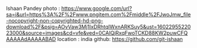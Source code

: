 Ishaan Pandey
photo : https://www.google.com/url?sa=i&url=https%3A%2F%2Fwww.pngitem.com%2Fmiddle%2FJwoJmw_file-nocopyright-non-copyrighted-hd-png-download%2F&psig=AOvVaw3Mj1IxDRhtqlWxnARKSuy5&ust=1602295522023000&source=images&cd=vfe&ved=0CAIQjRxqFwoTCKD88KW2puwCFQAAAAAdAAAAABAD
location : india
github: https://github.com/git-ishaan

